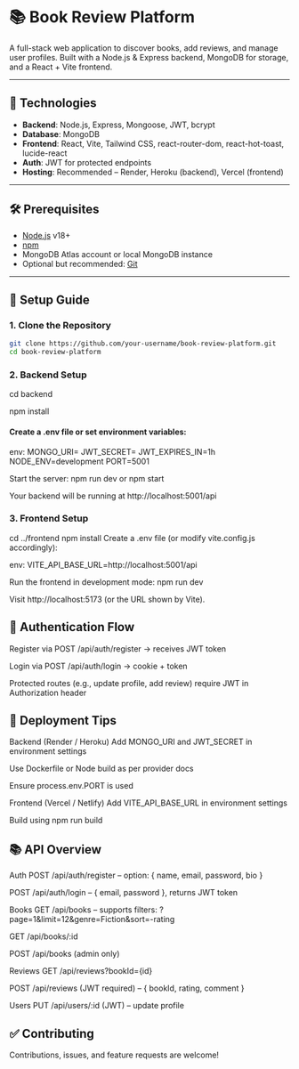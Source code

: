 # 📚 Book Review Platform

A full-stack web application to discover books, add reviews, and manage user profiles. Built with a Node.js & Express backend, MongoDB for storage, and a React + Vite frontend.

---

## 🧩 Technologies

- **Backend**: Node.js, Express, Mongoose, JWT, bcrypt
- **Database**: MongoDB
- **Frontend**: React, Vite, Tailwind CSS, react-router-dom, react-hot-toast, lucide-react
- **Auth**: JWT for protected endpoints
- **Hosting**: Recommended – Render, Heroku (backend), Vercel (frontend)

---

## 🛠️ Prerequisites

- [Node.js](https://nodejs.org/) v18+
- [npm](https://www.npmjs.com/)
- MongoDB Atlas account or local MongoDB instance
- Optional but recommended: [Git](https://git-scm.com/)

---

## 🚀 Setup Guide

### 1. Clone the Repository

```bash
git clone https://github.com/your-username/book-review-platform.git
cd book-review-platform
```

### 2. Backend Setup

cd backend

npm install

#### Create a .env file or set environment variables: 

env: MONGO_URI=<your-mongo-connection-string>
JWT_SECRET=<your-jwt-secret>
JWT_EXPIRES_IN=1h
NODE_ENV=development
PORT=5001


Start the server: npm run dev or npm start

Your backend will be running at http://localhost:5001/api

### 3. Frontend Setup

cd ../frontend
npm install
Create a .env file (or modify vite.config.js accordingly):

env:
VITE_API_BASE_URL=http://localhost:5001/api

Run the frontend in development mode: npm run dev

Visit http://localhost:5173 (or the URL shown by Vite).

## 🔐 Authentication Flow
Register via POST /api/auth/register → receives JWT token

Login via POST /api/auth/login → cookie + token

Protected routes (e.g., update profile, add review) require JWT in Authorization header

## 🔁 Deployment Tips
Backend (Render / Heroku)
Add MONGO_URI and JWT_SECRET in environment settings

Use Dockerfile or Node build as per provider docs

Ensure process.env.PORT is used

Frontend (Vercel / Netlify)
Add VITE_API_BASE_URL in environment settings

Build using npm run build

## 📚 API Overview
Auth
POST /api/auth/register – option: { name, email, password, bio }

POST /api/auth/login – { email, password }, returns JWT token

Books
GET /api/books – supports filters: ?page=1&limit=12&genre=Fiction&sort=-rating

GET /api/books/:id

POST /api/books (admin only)

Reviews
GET /api/reviews?bookId={id}

POST /api/reviews (JWT required) – { bookId, rating, comment }

Users
PUT /api/users/:id (JWT) – update profile

## ✅ Contributing
Contributions, issues, and feature requests are welcome!
